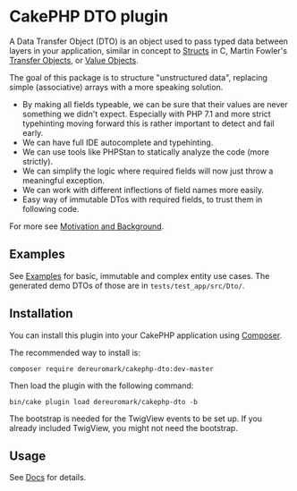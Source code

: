 # CakePHP DTO plugin

A Data Transfer Object (DTO) is an object used to pass typed data between layers in your application, similar in 
concept to [Structs](https://en.wikipedia.org/wiki/Struct_(C_programming_language)) in C, Martin Fowler's [Transfer
 Objects](http://martinfowler.com/eaaCatalog/dataTransferObject.html), or [Value Objects](https://en.wikipedia.org/wiki/Value_object).

The goal of this package is to structure "unstructured data", replacing simple (associative) arrays with a more speaking solution.

- By making all fields typeable, we can be sure that their values are never something we didn't expect. 
Especially with PHP 7.1 and more strict typehinting moving forward this is rather important to detect and fail early.
- We can have full IDE autocomplete and typehinting.
- We can use tools like PHPStan to statically analyze the code (more strictly).
- We can simplify the logic where required fields will now just throw a meaningful exception.
- We can work with different inflections of field names more easily.
- Easy way of immutable DTos with required fields, to trust them in following code.

For more see [Motivation and Background](/docs/Motivation.md).


## Examples

See [Examples](docs/Examples.md) for basic, immutable and complex entity use cases.
The generated demo DTOs of those are in `tests/test_app/src/Dto/`. 


## Installation

You can install this plugin into your CakePHP application using [Composer](https://getcomposer.org/).

The recommended way to install is:

```
composer require dereuromark/cakephp-dto:dev-master
```

Then load the plugin with the following command:
```
bin/cake plugin load dereuromark/cakephp-dto -b
```
The bootstrap is needed for the TwigView events to be set up. If you already included TwigView, you might not need the bootstrap.


## Usage

See [Docs](/docs) for details.
